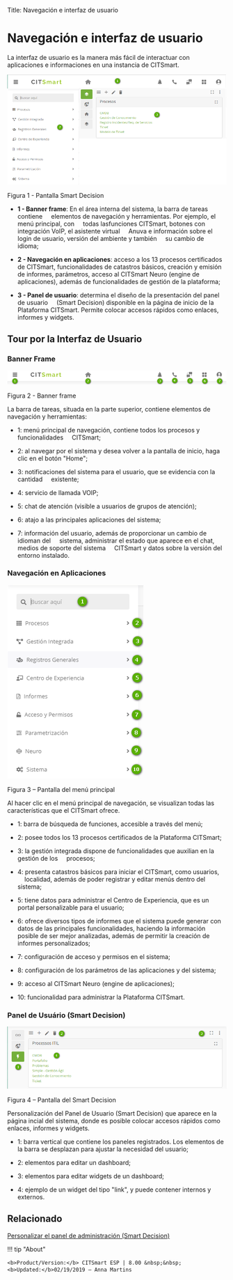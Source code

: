 Title: Navegación e interfaz de usuario
# Navegación e interfaz de usuario

La interfaz de usuario es la manera más fácil de interactuar con 
aplicaciones e informaciones en una instancia de CITSmart.

![Página inicial CITsmart](images/navigation-1.png)

Figura 1 - Pantalla Smart Decision

-   **1 - Banner frame**: En el área interna del sistema, la barra de tareas contiene
    elementos de navegación y herramientas. Por ejemplo, el menú principal, con
    todas lasfunciones CITSmart, botones con integración VoIP, el asistente virtual
    Anuva e información sobre el login de usuario, versión del ambiente y también
    su cambio de idioma;

-   **2 - Navegación en aplicaciones**: acceso a los 13 procesos certificados de
    CITSmart, funcionalidades de catastros básicos, creación y emisión de informes,
    parámetros, acceso al CITSmart Neuro (engine de aplicaciones), además de
    funcionalidades de gestión de la plataforma;

-   **3 - Panel de usuario**: determina el diseño de la presentación del panel de usuario
    (Smart Decision) disponible en la página de inicio de la Plataforma CITSmart.
    Permite colocar accesos rápidos como enlaces, informes y widgets.

## Tour por la Interfaz de Usuario
 

### Banner Frame

![banner frame](images/navigation-2.png)

Figura 2 - Banner frame

La barra de tareas, situada en la parte superior, contiene elementos de navegación y
herramientas:

-   1: menú principal de navegación, contiene todos los procesos y funcionalidades
    CITSmart;

-   2: al navegar por el sistema y desea volver a la pantalla de inicio, haga clic 
    en el botón "Home";

-   3: notificaciones del sistema para el usuario, que se evidencia con la cantidad
    existente;

-   4: servicio de llamada VOIP;

-   5: chat de atención (visible a usuarios de grupos de atención);

-   6: atajo a las principales aplicaciones del sistema;

-   7: información del usuario, además de proporcionar un cambio de idioman del
    sistema, administrar el estado que aparece en el chat, medios de soporte del sistema
    CITSmart y datos sobre la versión del entorno instalado.

### Navegación en Aplicaciones

![menú principal](images/navigation-3.png)

Figura 3 – Pantalla del menú principal

Al hacer clic en el menú principal de navegación, se visualizan todas las
características que el CITSmart ofrece.

-   1: barra de búsqueda de funciones, accesible a través del menú;

-   2: posee todos los 13 procesos certificados de la Plataforma CITSmart;

-   3: la gestión integrada dispone de funcionalidades que auxilian en la gestión de los
    procesos;

-   4: presenta catastros básicos para iniciar el CITSmart, como usuarios,
    localidad, además de poder registrar y editar menús dentro del sistema;

-   5: tiene datos para administrar el Centro de Experiencia, que es un portal personalizable para el usuario;

-   6: ofrece diversos tipos de informes que el sistema puede generar con datos de las principales funcionalidades, haciendo la             información posible de ser mejor analizadas, además de permitir la creación de informes personalizados;

-   7: configuración de acceso y permisos en el sistema;

-   8: configuración de los parámetros de las aplicaciones y del sistema;

-   9: acceso al CITSmart Neuro (engine de aplicaciones);

-   10: funcionalidad para administrar la Plataforma CITSmart.

### Panel de Usuário (Smart Decision)

![smart decision](images/navigation-4.png)

Figura 4 – Pantalla del Smart Decision

Personalización del Panel de Usuario (Smart Decision) que aparece en la página
incial del sistema, donde es posible colocar accesos rápidos como enlaces,
informes y widgets.

-   1: barra vertical que contiene los paneles registrados. Los elementos de la barra se desplazan para ajustar la necesidad del usuario;

-   2: elementos para editar un dashboard;

-   3: elementos para editar widgets de un dashboard;

-   4: ejemplo de un widget del tipo "link", y puede contener internos y externos.


Relacionado
----------

[Personalizar el panel de administración (Smart Decision)](/es-es/citsmart-esp-8/additional-features/reports/create/dashboard-customize-management-panel-smart-decision.html)



!!! tip "About"

    <b>Product/Version:</b> CITSmart ESP | 8.00 &nbsp;&nbsp;
    <b>Updated:</b>02/19/2019 – Anna Martins

